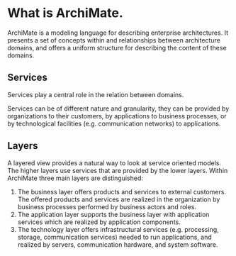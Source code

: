# What is ArchiMate.

ArchiMate is a modeling language for describing enterprise architectures. It presents a set of concepts within and relationships between architecture domains, and offers a uniform structure for describing the content of these domains.

## Services

Services play a central role in the relation between domains.

Services can be of different nature and granularity, they can be provided by organizations to their customers, by applications to business processes, or by technological facilities (e.g. communication networks) to applications.


## Layers

A layered view provides a natural way to look at service oriented models. The higher layers use services that are provided by the lower layers. Within ArchiMate three main layers are distinguished:

1. The business layer offers products and services to external customers. The offered products and services are realized in the organization by business processes performed by business actors and roles.
2. The application layer supports the business layer with application services which are realized by application components.
3. The technology layer offers infrastructural services (e.g. processing, storage, communication services) needed to run applications, and realized by servers, communication hardware, and system software.